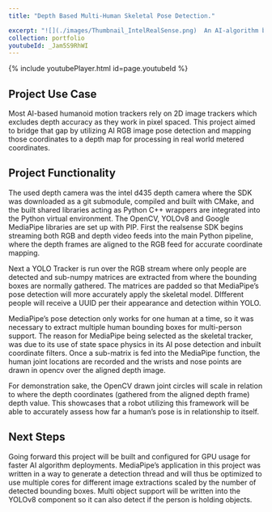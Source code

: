 ```yaml
---
title: "Depth Based Multi-Human Skeletal Pose Detection."

excerpt: "![](./images/Thumbnail_IntelRealSense.png)  An AI-algorithm based motion detector that utilizes a depth camera for accurate motion capture."
collection: portfolio
youtubeId: _Jam5S9RhWI
---
```


{% include youtubePlayer.html id=page.youtubeId %}
<br>
## Project Use Case 
Most AI-based humanoid motion trackers rely on 2D image trackers which excludes depth accuracy as they work in pixel spaced. This project aimed to bridge that gap by utilizing AI RGB image pose detection and mapping those coordinates to a depth map for processing in real world metered coordinates.

## Project Functionality
The used depth camera was the intel d435 depth camera where the SDK was downloaded as a git submodule, compiled and built with CMake, and the built shared libraries acting as Python C++ wrappers are integrated into the Python virtual environment.  The OpenCV, YOLOv8 and Google MediaPipe libraries are set up with PIP. First the realsense SDK begins streaming both RGB and depth video feeds into the main Python pipeline, where the depth frames are aligned to the RGB feed for accurate coordinate mapping. 

Next a YOLO Tracker is run over the RGB stream where only people are detected and sub-numpy matrices are extracted from where the bounding boxes are normally gathered. The matrices are padded so that MediaPipe’s pose detection will more accurately apply the skeletal model. DIfferent people will receive a UUID per their appearance and detection within YOLO.

MediaPipe’s pose detection only works for one human at a time, so it was necessary to extract multiple human bounding boxes for multi-person support. The reason for MediaPipe being selected as the skeletal tracker, was due to its use of state space physics in its AI pose detection and inbuilt coordinate filters. Once a sub-matrix is fed into the MediaPipe function, the human joint locations are recorded and the wrists and nose points are drawn in opencv over the aligned depth image.

For demonstration sake, the OpenCV drawn joint circles will scale in relation to where the depth coordinates (gathered from the aligned depth frame) depth value. This showcases that a robot utilizing this framework will be able to accurately assess how far a human’s pose is in relationship to itself. 

## Next Steps
Going forward this project will be built and configured for GPU usage for faster AI algorithm deployments.
MediaPipe’s application in this project was written in a way to generate a detection thread and will thus be optimized to use multiple cores for different image extractions scaled by the number of detected bounding boxes.
Multi object support will be written into the YOLOv8 component so it can also detect if the person is holding objects.

